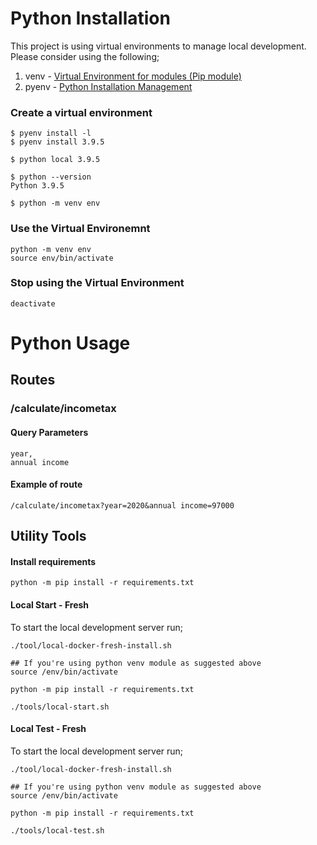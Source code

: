 


# Python Installation
This project is using virtual environments to manage local development. 
Please consider using the following;
1. venv - [Virtual Environment for modules (Pip module)](https://docs.python.org/3/library/venv.html)
1. pyenv - [Python Installation Management](https://github.com/pyenv/pyenv)

### Create a virtual environment
```
$ pyenv install -l
$ pyenv install 3.9.5

$ python local 3.9.5

$ python --version
Python 3.9.5

$ python -m venv env
```


### Use the Virtual Environemnt
```
python -m venv env
source env/bin/activate
```

### Stop using the Virtual Environment
```
deactivate
```


# Python Usage

## Routes
### /calculate/incometax
#### Query Parameters
```
year, 
annual income
```

#### Example of route
```
/calculate/incometax?year=2020&annual income=97000
```

## Utility Tools
#### Install requirements
```
python -m pip install -r requirements.txt
```


#### Local Start - Fresh
To start the local development server run;
```
./tool/local-docker-fresh-install.sh

## If you're using python venv module as suggested above
source /env/bin/activate

python -m pip install -r requirements.txt

./tools/local-start.sh
```


#### Local Test - Fresh
To start the local development server run;
```
./tool/local-docker-fresh-install.sh

## If you're using python venv module as suggested above
source /env/bin/activate

python -m pip install -r requirements.txt

./tools/local-test.sh
```
